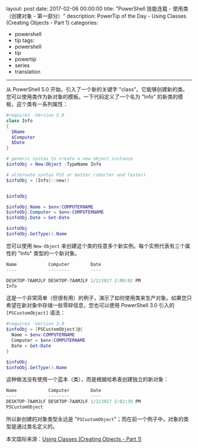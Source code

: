 layout: post
date: 2017-02-06 00:00:00
title: "PowerShell 技能连载 - 使用类（创建对象 - 第一部分）"
description: PowerTip of the Day - Using Classes (Creating Objects - Part 1)
categories:
- powershell
- tip
tags:
- powershell
- tip
- powertip
- series
- translation
---
从 PowerShell 5.0 开始，引入了一个新的关键字 "class"。它能够创建新的类。您可以使用类作为新对象的模板。一下代码定义了一个名为 "Info" 的新类的模板，这个类有一系列属性：

```powershell
#requires -Version 5.0
class Info 
{ 
  $Name
  $Computer
  $Date 
}

# generic syntax to create a new object instance
$infoObj = New-Object -TypeName Info

# alternate syntax PS5 or better (shorter and faster)
$infoObj = [Info]::new()


$infoObj

$infoObj.Name = $env:COMPUTERNAME
$infoObj.Computer = $env:COMPUTERNAME
$infoObj.Date = Get-Date

$infoObj
$infoObj.GetType().Name
```

您可以使用 `New-Object` 来创建这个类的任意多个新实例。每个实例代表有三个属性的 "Info" 类型的一个新对象。

```powershell
Name            Computer        Date               
----            --------        ----               

DESKTOP-7AAMJLF DESKTOP-7AAMJLF 1/2/2017 2:00:02 PM
Info
```

这是一个非常简单（但很有用）的例子，演示了如何使用类来生产对象。如果您只希望在新对象中存储一些零碎信息，您也可以使用 PowerShell 3.0 引入的 `[PSCustomObject]` 语法：

```powershell
#requires -Version 3.0
$infoObj = [PSCustomObject]@{
  Name = $env:COMPUTERNAME
  Computer = $env:COMPUTERNAME
  Date = Get-Date
}

$infoObj
$infoObj.GetType().Name
```

这种做法没有使用一个蓝本（类），而是根据哈希表创建独立的新对象：

```powershell
Name            Computer        Date               
----            --------        ----               
DESKTOP-7AAMJLF DESKTOP-7AAMJLF 1/2/2017 2:02:39 PM
PSCustomObject
```

所以新创建的对象类型永远是 "`PSCustomObject`"；而在前一个例子中，对象的类型是通过类名定义的。

<!--more-->
本文国际来源：[Using Classes (Creating Objects - Part 1)](http://community.idera.com/powershell/powertips/b/tips/posts/using-classes-creating-objects-part-1)
